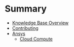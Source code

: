 # Summary

- [Knowledge Base Overview](README.md)
- [Contributing](contributing.md)
- [Ansys](Ansys/README.md)
  - [Cloud Compute](Ansys/cloud-compute.md)
